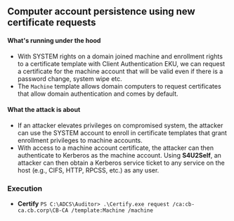 ## Computer account persistence using new certificate requests ##

#### What's running under the hood ####
- With SYSTEM rights on a domain joined machine and enrollment rights to a certificate template with Client Authentication EKU, we can request a certificate for the machine account that will be valid even if there is a password change, system wipe etc.
- The `Machine` template allows domain computers to request certificates that allow domain authentication and comes by default.
#### What the attack is about ####
- If an attacker elevates privileges on compromised system, the attacker can use the SYSTEM account to enroll in certificate templates that grant enrollment privileges to machine accounts.
- With access to a machine account certificate, the attacker can then authenticate to Kerberos as the machine account. Using **S4U2Self**, an attacker can then obtain a Kerberos service ticket to any service on the host (e.g., CIFS, HTTP, RPCSS, etc.) as any user.

### Execution ###
- **Certify**
`PS C:\ADCS\Auditor> .\Certify.exe request /ca:cb-ca.cb.corp\CB-CA /template:Machine /machine`